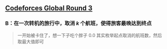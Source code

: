 ## [Codeforces Global Round 3](https://codeforces.com/contest/1148)


### B：在一次转机的旅行中，取消 $k$ 个航班，使得旅客最晚达到终点

> 一开始被卡住了，想一下子吃个胖子 0.0 其实枚举起点取消的航班数，然后取最大值即可
